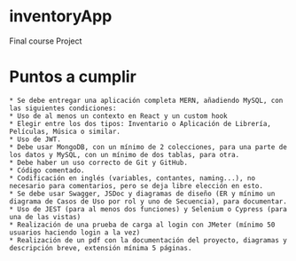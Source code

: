 # inventoryApp
Final course Project

# Puntos a cumplir
    * Se debe entregar una aplicación completa MERN, añadiendo MySQL, con las siguientes condiciones: 
    * Uso de al menos un contexto en React y un custom hook
    * Elegir entre los dos tipos: Inventario o Aplicación de Librería, Películas, Música o similar.
    * Uso de JWT.
    * Debe usar MongoDB, con un mínimo de 2 colecciones, para una parte de los datos y MySQL, con un mínimo de dos tablas, para otra.
    * Debe haber un uso correcto de Git y GitHub.
    * Código comentado.
    * Codificación en inglés (variables, contantes, naming...), no necesario para comentarios, pero se deja libre elección en esto.
    * Se debe usar Swagger, JSDoc y diagramas de diseño (ER y mínimo un diagrama de Casos de Uso por rol y uno de Secuencia), para documentar.
    * Uso de JEST (para al menos dos funciones) y Selenium o Cypress (para una de las vistas)
    * Realización de una prueba de carga al login con JMeter (mínimo 50 usuarios haciendo login a la vez)
    * Realización de un pdf con la documentación del proyecto, diagramas y descripción breve, extensión mínima 5 páginas.
